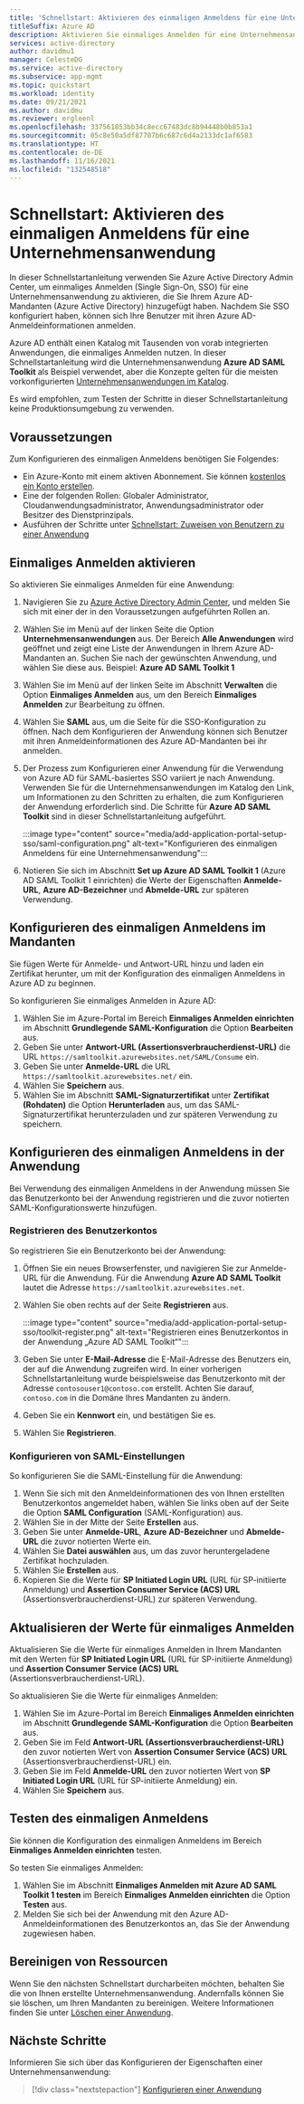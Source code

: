 ```yaml
---
title: 'Schnellstart: Aktivieren des einmaligen Anmeldens für eine Unternehmensanwendung'
titleSuffix: Azure AD
description: Aktivieren Sie einmaliges Anmelden für eine Unternehmensanwendungen in Azure Active Directory.
services: active-directory
author: davidmu1
manager: CelesteDG
ms.service: active-directory
ms.subservice: app-mgmt
ms.topic: quickstart
ms.workload: identity
ms.date: 09/21/2021
ms.author: davidmu
ms.reviewer: ergleenl
ms.openlocfilehash: 337561853bb34c8ecc67483dc8b94448b0b853a1
ms.sourcegitcommit: 05c8e50a5df87707b6c687c6d4a2133dc1af6583
ms.translationtype: HT
ms.contentlocale: de-DE
ms.lasthandoff: 11/16/2021
ms.locfileid: "132548518"
---
```

# <a name="quickstart-enable-single-sign-on-for-an-enterprise-application"></a>Schnellstart: Aktivieren des einmaligen Anmeldens für eine Unternehmensanwendung

In dieser Schnellstartanleitung verwenden Sie Azure Active Directory Admin Center, um einmaliges Anmelden (Single Sign-On, SSO) für eine Unternehmensanwendung zu aktivieren, die Sie Ihrem Azure AD-Mandanten (Azure Active Directory) hinzugefügt haben. Nachdem Sie SSO konfiguriert haben, können sich Ihre Benutzer mit ihren Azure AD-Anmeldeinformationen anmelden. 

Azure AD enthält einen Katalog mit Tausenden von vorab integrierten Anwendungen, die einmaliges Anmelden nutzen. In dieser Schnellstartanleitung wird die Unternehmensanwendung **Azure AD SAML Toolkit** als Beispiel verwendet, aber die Konzepte gelten für die meisten vorkonfigurierten [Unternehmensanwendungen im Katalog](../saas-apps/tutorial-list.md).

Es wird empfohlen, zum Testen der Schritte in dieser Schnellstartanleitung keine Produktionsumgebung zu verwenden.

## <a name="prerequisites"></a>Voraussetzungen

Zum Konfigurieren des einmaligen Anmeldens benötigen Sie Folgendes:

- Ein Azure-Konto mit einem aktiven Abonnement. Sie können [kostenlos ein Konto erstellen](https://azure.microsoft.com/free/?WT.mc_id=A261C142F).
- Eine der folgenden Rollen: Globaler Administrator, Cloudanwendungsadministrator, Anwendungsadministrator oder Besitzer des Dienstprinzipals.
- Ausführen der Schritte unter [Schnellstart: Zuweisen von Benutzern zu einer Anwendung](add-application-portal-assign-users.md)

## <a name="enable-single-sign-on"></a>Einmaliges Anmelden aktivieren

So aktivieren Sie einmaliges Anmelden für eine Anwendung:

1. Navigieren Sie zu [Azure Active Directory Admin Center](https://aad.portal.azure.com), und melden Sie sich mit einer der in den Voraussetzungen aufgeführten Rollen an.
1. Wählen Sie im Menü auf der linken Seite die Option **Unternehmensanwendungen** aus. Der Bereich **Alle Anwendungen** wird geöffnet und zeigt eine Liste der Anwendungen in Ihrem Azure AD-Mandanten an. Suchen Sie nach der gewünschten Anwendung, und wählen Sie diese aus. Beispiel: **Azure AD SAML Toolkit 1**
1. Wählen Sie im Menü auf der linken Seite im Abschnitt **Verwalten** die Option **Einmaliges Anmelden** aus, um den Bereich **Einmaliges Anmelden** zur Bearbeitung zu öffnen.
1. Wählen Sie **SAML** aus, um die Seite für die SSO-Konfiguration zu öffnen. Nach dem Konfigurieren der Anwendung können sich Benutzer mit ihren Anmeldeinformationen des Azure AD-Mandanten bei ihr anmelden.
1. Der Prozess zum Konfigurieren einer Anwendung für die Verwendung von Azure AD für SAML-basiertes SSO variiert je nach Anwendung. Verwenden Sie für die Unternehmensanwendungen im Katalog den Link, um Informationen zu den Schritten zu erhalten, die zum Konfigurieren der Anwendung erforderlich sind. Die Schritte für **Azure AD SAML Toolkit** sind in dieser Schnellstartanleitung aufgeführt.

    :::image type="content" source="media/add-application-portal-setup-sso/saml-configuration.png" alt-text="Konfigurieren des einmaligen Anmeldens für eine Unternehmensanwendung":::

1. Notieren Sie sich im Abschnitt **Set up Azure AD SAML Toolkit 1** (Azure AD SAML Toolkit 1 einrichten) die Werte der Eigenschaften **Anmelde-URL**, **Azure AD-Bezeichner** und **Abmelde-URL** zur späteren Verwendung.

## <a name="configure-single-sign-on-in-the-tenant"></a>Konfigurieren des einmaligen Anmeldens im Mandanten

Sie fügen Werte für Anmelde- und Antwort-URL hinzu und laden ein Zertifikat herunter, um mit der Konfiguration des einmaligen Anmeldens in Azure AD zu beginnen.

So konfigurieren Sie einmaliges Anmelden in Azure AD:

1. Wählen Sie im Azure-Portal im Bereich **Einmaliges Anmelden einrichten** im Abschnitt **Grundlegende SAML-Konfiguration** die Option **Bearbeiten** aus. 
1. Geben Sie unter **Antwort-URL (Assertionsverbraucherdienst-URL)** die URL `https://samltoolkit.azurewebsites.net/SAML/Consume` ein.
1. Geben Sie unter **Anmelde-URL** die URL `https://samltoolkit.azurewebsites.net/` ein.
1. Wählen Sie **Speichern** aus.
1. Wählen Sie im Abschnitt **SAML-Signaturzertifikat** unter **Zertifikat (Rohdaten)** die Option **Herunterladen** aus, um das SAML-Signaturzertifikat herunterzuladen und zur späteren Verwendung zu speichern.

## <a name="configure-single-sign-on-in-the-application"></a>Konfigurieren des einmaligen Anmeldens in der Anwendung

Bei Verwendung des einmaligen Anmeldens in der Anwendung müssen Sie das Benutzerkonto bei der Anwendung registrieren und die zuvor notierten SAML-Konfigurationswerte hinzufügen.

### <a name="register-the-user-account"></a>Registrieren des Benutzerkontos

So registrieren Sie ein Benutzerkonto bei der Anwendung:

1. Öffnen Sie ein neues Browserfenster, und navigieren Sie zur Anmelde-URL für die Anwendung. Für die Anwendung **Azure AD SAML Toolkit** lautet die Adresse `https://samltoolkit.azurewebsites.net`.
1. Wählen Sie oben rechts auf der Seite **Registrieren** aus.

    :::image type="content" source="media/add-application-portal-setup-sso/toolkit-register.png" alt-text="Registrieren eines Benutzerkontos in der Anwendung „Azure AD SAML Toolkit“":::

1. Geben Sie unter **E-Mail-Adresse** die E-Mail-Adresse des Benutzers ein, der auf die Anwendung zugreifen wird. In einer vorherigen Schnellstartanleitung wurde beispielsweise das Benutzerkonto mit der Adresse `contosouser1@contoso.com` erstellt. Achten Sie darauf, `contoso.com` in die Domäne Ihres Mandanten zu ändern.
1. Geben Sie ein **Kennwort** ein, und bestätigen Sie es.
1. Wählen Sie **Registrieren**.

### <a name="configure-saml-settings"></a>Konfigurieren von SAML-Einstellungen

So konfigurieren Sie die SAML-Einstellung für die Anwendung:

1. Wenn Sie sich mit den Anmeldeinformationen des von Ihnen erstellten Benutzerkontos angemeldet haben, wählen Sie links oben auf der Seite die Option **SAML Configuration** (SAML-Konfiguration) aus.
1. Wählen Sie in der Mitte der Seite **Erstellen** aus.
1. Geben Sie unter **Anmelde-URL**, **Azure AD-Bezeichner** und **Abmelde-URL** die zuvor notierten Werte ein.
1. Wählen Sie **Datei auswählen** aus, um das zuvor heruntergeladene Zertifikat hochzuladen.
1. Wählen Sie **Erstellen** aus.
1. Kopieren Sie die Werte für **SP Initiated Login URL** (URL für SP-initiierte Anmeldung) und **Assertion Consumer Service (ACS) URL** (Assertionsverbraucherdienst-URL) zur späteren Verwendung.

## <a name="update-single-sign-on-values"></a>Aktualisieren der Werte für einmaliges Anmelden

Aktualisieren Sie die Werte für einmaliges Anmelden in Ihrem Mandanten mit den Werten für **SP Initiated Login URL** (URL für SP-initiierte Anmeldung) und **Assertion Consumer Service (ACS) URL** (Assertionsverbraucherdienst-URL).

So aktualisieren Sie die Werte für einmaliges Anmelden:

1. Wählen Sie im Azure-Portal im Bereich **Einmaliges Anmelden einrichten** im Abschnitt **Grundlegende SAML-Konfiguration** die Option **Bearbeiten** aus. 
1. Geben Sie im Feld **Antwort-URL (Assertionsverbraucherdienst-URL)** den zuvor notierten Wert von **Assertion Consumer Service (ACS) URL** (Assertionsverbraucherdienst-URL) ein.
1. Geben Sie im Feld **Anmelde-URL** den zuvor notierten Wert von **SP Initiated Login URL** (URL für SP-initiierte Anmeldung) ein.
1. Wählen Sie **Speichern** aus.

## <a name="test-single-sign-on"></a>Testen des einmaligen Anmeldens

Sie können die Konfiguration des einmaligen Anmeldens im Bereich **Einmaliges Anmelden einrichten** testen.

So testen Sie einmaliges Anmelden:

1. Wählen Sie im Abschnitt **Einmaliges Anmelden mit Azure AD SAML Toolkit 1 testen** im Bereich **Einmaliges Anmelden einrichten** die Option **Testen** aus.
1. Melden Sie sich bei der Anwendung mit den Azure AD-Anmeldeinformationen des Benutzerkontos an, das Sie der Anwendung zugewiesen haben.

## <a name="clean-up-resources"></a>Bereinigen von Ressourcen

Wenn Sie den nächsten Schnellstart durcharbeiten möchten, behalten Sie die von Ihnen erstellte Unternehmensanwendung. Andernfalls können Sie sie löschen, um Ihren Mandanten zu bereinigen. Weitere Informationen finden Sie unter [Löschen einer Anwendung](delete-application-portal.md).

## <a name="next-steps"></a>Nächste Schritte

Informieren Sie sich über das Konfigurieren der Eigenschaften einer Unternehmensanwendung:
> [!div class="nextstepaction"]
> [Konfigurieren einer Anwendung](add-application-portal-configure.md)
